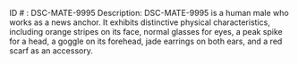 ID # : DSC-MATE-9995
Description: DSC-MATE-9995 is a human male who works as a news anchor. It exhibits distinctive physical characteristics, including orange stripes on its face, normal glasses for eyes, a peak spike for a head, a goggle on its forehead, jade earrings on both ears, and a red scarf as an accessory.